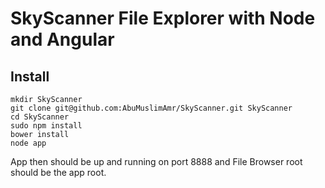 # SkyScanner File Explorer with Node and Angular

## Install
```
mkdir SkyScanner
git clone git@github.com:AbuMuslimAmr/SkyScanner.git SkyScanner
cd SkyScanner
sudo npm install
bower install
node app
```

App then should be up and running on port 8888
and File Browser root should be the app root.